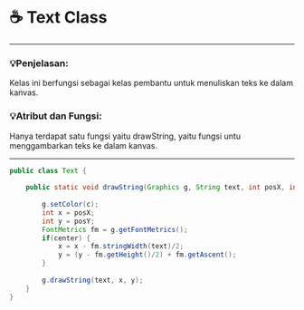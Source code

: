 # ☕️ Text Class

****
### 💡Penjelasan:
Kelas ini berfungsi sebagai kelas pembantu untuk menuliskan teks ke dalam kanvas.

### 💡Atribut dan Fungsi:
Hanya terdapat satu fungsi yaitu drawString, yaitu fungsi untu menggambarkan teks ke dalam kanvas.

****

```java
public class Text {
	
	public static void drawString(Graphics g, String text, int posX, int posY, boolean center, Color c) {
		
		g.setColor(c);
		int x = posX;
		int y = posY;
		FontMetrics fm = g.getFontMetrics();
		if(center) {
			x = x - fm.stringWidth(text)/2;
			y = (y - fm.getHeight()/2) + fm.getAscent();
		}
		
		g.drawString(text, x, y);
	}
}
```
